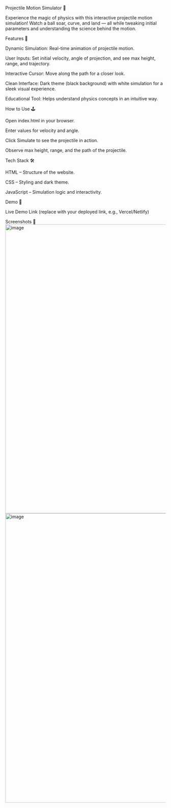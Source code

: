 Projectile Motion Simulator 🌌

Experience the magic of physics with this interactive projectile motion simulation! Watch a ball soar, curve, and land — all while tweaking initial parameters and understanding the science behind the motion.

Features 🎯

Dynamic Simulation: Real-time animation of projectile motion.

User Inputs: Set initial velocity, angle of projection, and see max height, range, and trajectory.

Interactive Cursor: Move along the path for a closer look.

Clean Interface: Dark theme (black background) with white simulation for a sleek visual experience.

Educational Tool: Helps understand physics concepts in an intuitive way.

How to Use 🕹️

Open index.html in your browser.

Enter values for velocity and angle.

Click Simulate to see the projectile in action.

Observe max height, range, and the path of the projectile.

Tech Stack 🛠️

HTML – Structure of the website.

CSS – Styling and dark theme.

JavaScript – Simulation logic and interactivity.

Demo 🔗

Live Demo Link
 (replace with your deployed link, e.g., Vercel/Netlify)

Screenshots 📸
<img width="1816" height="907" alt="image" src="https://github.com/user-attachments/assets/8dc82dcf-fdbe-4bc5-94f2-c9598a8b7bc2" />
<img width="1864" height="908" alt="image" src="https://github.com/user-attachments/assets/9b81553c-88b6-4585-81ca-8b2bd497b07c" />

